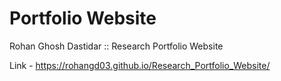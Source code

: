 # Portfolio Website
Rohan Ghosh Dastidar :: Research Portfolio Website

Link - https://rohangd03.github.io/Research_Portfolio_Website/
